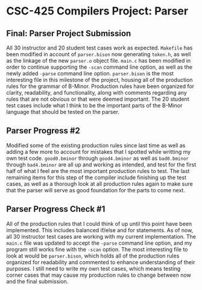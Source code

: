 # CSC-425 Compilers Project: Parser

## Final: Parser Project Submission
All 30 instructor and 20 student test cases work as expected. `Makefile` has been modified in account of `parser.bison` now generating `token.h`, as well as the linkage of the new `parser.o` object file. `main.c` has been modified in order to continue supporting the `-scan` command line option, as well as the newly added `-parse` command line option. `parser.bison` is the most interesting file in this milestone of the project, housing all of the production rules for the grammar of B-Minor. Production rules have been organized for clarity, readability, and functionality, along with comments regarding any rules that are not obvious or that were deemed important. The 20 student test cases include what I think to be the important parts of the B-Minor language that should be tested on the parser.

## Parser Progress #2
Modified some of the existing production rules since last time as well as adding a few more to account for mistakes that I spotted while writting my own test code. `good0.bminor` through `good4.bminor` as well as `bad0.bminor` through `bad4.bminor` are all up and working as intended, and test for the first half of what I feel are the most important production rules to test. The last remaining items for this step of the compiler include finishing up the test cases, as well as a thorough look at all production rules again to make sure that the parser will serve as good foundation for the parts to come next.

## Parser Progress Check #1
All of the production rules that I could think of up until this point have been implemented. This includes balanced if/else and for statements. As of now, all 30 instructor test cases are working with my current implementation. The `main.c` file was updated to accept the `-parse` command line option, and my program still works fine with the `-scan` option. The most interesting file to look at would be `parser.bison`, which holds all of the production rules organized for readability and commented to enhance understanding of their purposes. I still need to write my own test cases, which means testing corner cases that may cause my production rules to change between now and the final submission.
